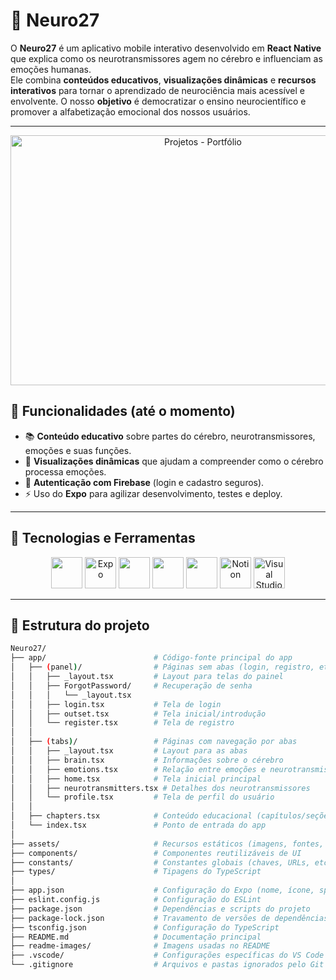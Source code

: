 # 🧠 Neuro27

O **Neuro27** é um aplicativo mobile interativo desenvolvido em **React Native** que explica como os neurotransmissores agem no cérebro e influenciam as emoções humanas.  
Ele combina **conteúdos educativos**, **visualizações dinâmicas** e **recursos interativos** para tornar o aprendizado de neurociência mais acessível e envolvente.
O nosso **objetivo** é democratizar o ensino neurocientífico e promover a alfabetização emocional dos nossos usuários.


---

<p align="center">
  <img width="600" height="400" alt="Projetos - Portfólio" src="https://github.com/user-attachments/assets/6603fc15-f901-4248-bc4c-b9ac76d31edb" />
</p>

## 🚀 Funcionalidades (até o momento) 

* 📚 **Conteúdo educativo** sobre partes do cérebro, neurotransmissores, emoções e suas funções. 
* 🎨 **Visualizações dinâmicas** que ajudam a compreender como o cérebro processa emoções.
* 🔐 **Autenticação com Firebase** (login e cadastro seguros).
* ⚡ Uso do **Expo** para agilizar desenvolvimento, testes e deploy.

---

## 🚀 Tecnologias e Ferramentas

<div align="center">
  <!-- Primeira fileira -->
  <img src="https://cdn.jsdelivr.net/gh/devicons/devicon@latest/icons/reactnative/reactnative-original.svg" height="50" alt"React Native" />
<img src="https://img.icons8.com/?color=FFFFFF&format=png&id=7ImWFDcPfSlz&size=100" height="50" alt="Expo" />
  <img src="https://cdn.jsdelivr.net/gh/devicons/devicon@latest/icons/firebase/firebase-original.svg" height="50" alt"Firebase" />
  <img src="https://cdn.jsdelivr.net/gh/devicons/devicon@latest/icons/typescript/typescript-original.svg" height="50" alt"TypeScript" />
  <img src="https://cdn.jsdelivr.net/gh/devicons/devicon@latest/icons/figma/figma-original.svg" height="50" alt"Figma" />
  <img src="https://cdn.jsdelivr.net/gh/devicons/devicon@latest/icons/notion/notion-original.svg" height="50" alt="Notion" />
  <img src="https://cdn.jsdelivr.net/gh/devicons/devicon@latest/icons/vscode/vscode-original.svg" height="50" alt="Visual Studio Code"/>
</div>

---

## 📂 Estrutura do projeto

```bash
Neuro27/
├── app/                        # Código-fonte principal do app
│   ├── (panel)/                # Páginas sem abas (login, registro, etc.)
│   │   ├── _layout.tsx         # Layout para telas do painel
│   │   ├── ForgotPassword/     # Recuperação de senha
│   │   │   └── _layout.tsx
│   │   ├── login.tsx           # Tela de login
│   │   ├── outset.tsx          # Tela inicial/introdução
│   │   └── register.tsx        # Tela de registro
│   │
│   ├── (tabs)/                 # Páginas com navegação por abas
│   │   ├── _layout.tsx         # Layout para as abas
│   │   ├── brain.tsx           # Informações sobre o cérebro
│   │   ├── emotions.tsx        # Relação entre emoções e neurotransmissores
│   │   ├── home.tsx            # Tela inicial principal
│   │   ├── neurotransmitters.tsx # Detalhes dos neurotransmissores
│   │   └── profile.tsx         # Tela de perfil do usuário
│   │
│   ├── chapters.tsx            # Conteúdo educacional (capítulos/seções)
│   └── index.tsx               # Ponto de entrada do app
│
├── assets/                     # Recursos estáticos (imagens, fontes, etc.)
├── components/                 # Componentes reutilizáveis de UI
├── constants/                  # Constantes globais (chaves, URLs, etc.)
├── types/                      # Tipagens do TypeScript
│
├── app.json                    # Configuração do Expo (nome, ícone, splash)
├── eslint.config.js            # Configuração do ESLint
├── package.json                # Dependências e scripts do projeto
├── package-lock.json           # Travamento de versões de dependências
├── tsconfig.json               # Configuração do TypeScript
├── README.md                   # Documentação principal
├── readme-images/              # Imagens usadas no README
├── .vscode/                    # Configurações específicas do VS Code
└── .gitignore                  # Arquivos e pastas ignorados pelo Git
